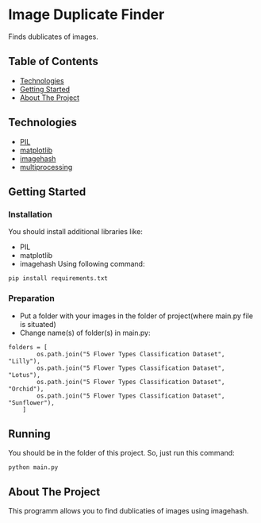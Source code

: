# Image Duplicate Finder
Finds dublicates of images.

## Table of Contents
- [Technologies](#technologies)
- [Getting Started](#getting-started)
- [About The Project](#about-the-project)


## Technologies
- [PIL](https://pypi.org/project/pillow/)
- [matplotlib](https://matplotlib.org/)
- [imagehash](https://pypi.org/project/ImageHash/)
- [multiprocessing](https://docs.python.org/3/library/multiprocessing.html)

## Getting Started

### Installation
You should install additional libraries like:
- PIL
- matplotlib
- imagehash
Using following command:
```
pip install requirements.txt
```

### Preparation
- Put a folder with your images in the folder of project(where main.py file is situated)
- Change name(s) of folder(s) in main.py:
```
folders = [
        os.path.join("5 Flower Types Classification Dataset", "Lilly"),
        os.path.join("5 Flower Types Classification Dataset", "Lotus"),
        os.path.join("5 Flower Types Classification Dataset", "Orchid"),
        os.path.join("5 Flower Types Classification Dataset", "Sunflower"),
    ]
```


## Running
You should be in the folder of this project. So, just run this command:
```
python main.py
```


## About The Project
This programm allows you to find dublicaties of images using imagehash.
